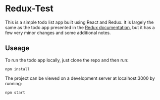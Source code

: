 # Redux-Test

This is a simple todo list app built using React and Redux. It is largely the same as the todo app presented in the [Redux documentation](https://redux.js.org/basics), but it has a few very minor changes and some additional notes.

## Useage

To run the todo app locally, just clone the repo and then run:
```
npm install
```
The project can be viewed on a development server at localhost:3000 by running:
```
npm start
```
